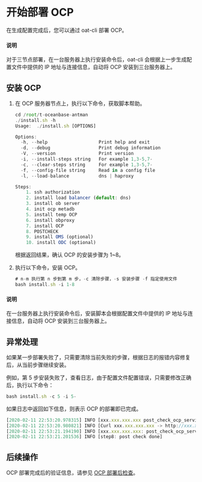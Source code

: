 # 开始部署 OCP

在生成配置完成后，您可以通过 oat-cli 部署 OCP。

  <main id="notice" type='explain'>
    <h4>说明</h4>
    <p>对于三节点部署，在一台服务器上执行安装命令后，oat-cli 会根据上一步生成配置文件中提供的 IP 地址与连接信息，自动将 OCP 安装到三台服务器上。</p>
  </main>

## 安装 OCP

1. 在 OCP 服务器节点上，执行以下命令，获取脚本帮助。

   ```javascript
   cd /root/t-oceanbase-antman
   ./install.sh -h
   Usage:  ./install.sh [OPTIONS]
   
   Options:
     -h, --help                   Print help and exit
     -d, --debug                  Print debug information
     -V, --version                Print version
     -i, --install-steps string   For example 1,3-5,7-
     -c, --clear-steps string     For example 1,3-5,7-
     -f, --config-file string     Read in a config file
     -l, --load-balance           dns | haproxy
   
   Steps:
       1. ssh authorization
       2. install load balancer (default: dns)
       3. install ob server
       4. init ocp metadb
       5. install temp OCP
       6. install obproxy
       7. install OCP
       8. POSTCHECK
       9. install OMS (optional)
       10. install ODC (optional)
   ```

   根据返回结果，确认 OCP 的安装步骤为 1\~8。

2. 执行以下命令，安装 OCP。

   ```javascript
   # n-m 执行第 n 步到第 m 步，-c 清除步骤，-s 安装步骤 -f 指定使用文件
   bash install.sh -i 1-8
   ```

  <main id="notice" type='explain'>
    <h4>说明</h4>
    <p>在一台服务器上执行安装命令后，安装脚本会根据配置文件中提供的 IP 地址与连接信息，自动将 OCP 安装到三台服务器上。</p>
  </main>

## 异常处理

如果某一步部署失败了，只需要清除当前失败的步骤，根据日志的报错内容修复后，从当前步骤继续安装。

例如，第 5 步安装失败了，查看日志，由于配置文件配置错误，只需要修改正确后，执行以下命令：

```javascript
bash install.sh -c 5 -i 5-
```

如果日志中返回如下信息，则表示 OCP 的部署即已完成。

```javascript
[2020-02-11 22:53:20.978315] INFO [xxx.xxx.xxx.xxx post_check_ocp_service start]
[2020-02-11 22:53:20.980821] INFO [Curl xxx.xxx.xxx.xxx -> http://xxx.xxx.xxx.xxx:8080/services?Action=GetObProxyConfig&User_ID=admin&UID=alibaba]
[2020-02-11 22:53:21.194190] INFO [xxx.xxx.xxx.xxx: post_check_ocp_service done]
[2020-02-11 22:53:21.201536] INFO [step8: post check done]
```

## 后续操作

OCP 部署完成后的验证信息，请参见 [OCP 部署后检查](4.post-deployment-check.md)。

